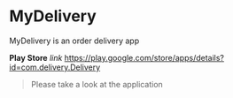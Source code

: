 # MyDelivery
MyDelivery is an order delivery app

**Play Store** *link*
https://play.google.com/store/apps/details?id=com.delivery.Delivery

> Please take a look at the application

